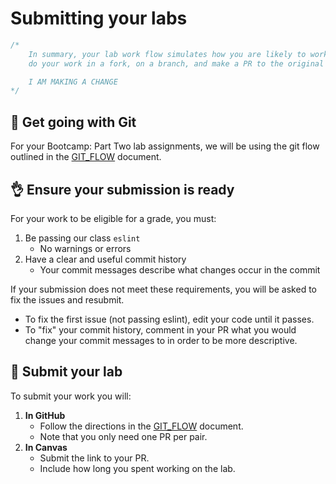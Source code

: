 # Submitting your labs

```js
/*
    In summary, your lab work flow simulates how you are likely to work out in the wild:
    do your work in a fork, on a branch, and make a PR to the original work when you're done. 

    I AM MAKING A CHANGE
*/
```

## 💪 Get going with Git
For your Bootcamp: Part Two lab assignments, we will be using the git flow outlined in the [GIT_FLOW](GIT_FLOW.md) document.


## 👌 Ensure your submission is ready
For your work to be eligible for a grade, you must:
1. Be passing our class `eslint`
    - No warnings or errors
1. Have a clear and useful commit history
    - Your commit messages describe what changes occur in the commit

If your submission does not meet these requirements, you will be asked to fix the issues and resubmit.
- To fix the first issue (not passing eslint), edit your code until it passes.
- To "fix" your commit history, comment in your PR what you would change your commit messages to in order to be more descriptive.


## 🙌 Submit your lab
To submit your work you will:
1. **In GitHub**
    - Follow the directions in the [GIT_FLOW](GIT_FLOW.md#Submit) document.
    - Note that you only need one PR per pair.
1. **In Canvas**
    - Submit the link to your PR.
    - Include how long you spent working on the lab.